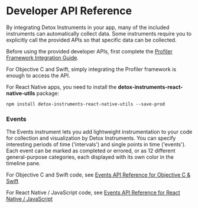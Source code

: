 # Developer API Reference

By integrating Detox Instruments in your app, many of the included instruments can automatically collect data. Some instruments require you to explicitly call the provided APIs so that specific data can be collected.

Before using the provided developer APIs, first complete the [Profiler Framework Integration Guide](XcodeIntegrationGuide.md).

For Objective C and Swift, simply integrating the Profiler framework is enough to access the API.

For React Native apps, you need to install the **detox-instruments-react-native-utils** package:

```shell
npm install detox-instruments-react-native-utils --save-prod
```

### Events

The Events instrument lets you add lightweight instrumentation to your code for collection and visualization by Detox Instruments. You can specify interesting periods of time ('intervals') and single points in time ('events'). Each event can be marked as completed or errored, or as 12 different general-purpose categories, each displayed with its own color in the timeline pane.

For Objective C and Swift code, see [Events API Reference for Objective C & Swift](DeveloperAPIReferenceEventsObjCSwift.md)

For React Native / JavaScript code, see [Events API Reference for React Native / JavaScript](DeveloperAPIReferenceEventsJS.md)

